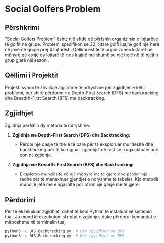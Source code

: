 # Social Golfers Problem

## Përshkrimi

"Social Golfers Problem" është një sfidë që përfshin organizimin e lojtarëve të golfit në grupe. Problemi specifikon se 32 lojtarë golfi luajnë golf një herë në javë në grupe prej 4 lojtarësh. Qëllimi është të organizohen lojtarët në mënyrë që asnjë dy lojtarë të mos luajnë më shumë se një herë në të njëjtin grup gjatë një sezoni.

## Qëllimi i Projektit

Projekti synon të zhvillojë algoritme të ndryshme për zgjidhjen e këtij problemi, përfshirë përdorimin e Depth-First Search (DFS) me backtracking dhe Breadth-First Search (BFS) me backtracking.

## Zgjidhjet

Zgjidhja përfshin dy metoda të ndryshme:

1. **Zgjidhja me Depth-First Search (DFS) dhe Backtracking:**
   - Përdor një qasje të thellë të parë për të eksploruar mundësitë dhe backtracking për të korrigjuar zgjedhjet në rast se rruga aktuale nuk çon në zgjidhje.

2. **Zgjidhja me Breadth-First Search (BFS) dhe Backtracking:**
   - Eksploron mundësitë në një mënyrë më të gjerë dhe përdor një radhë për të menaxhuar gjendjet e ndryshme të tabelës. Kjo metodë mund të jetë më e ngadaltë por ofron një qasje më të gjerë.

## Përdorimi

Për të ekzekutuar zgjidhjet, duhet të keni Python të instaluar në sistemin tuaj. Ju mund të ekzekutoni skriptat e zgjidhjes duke përdorur komandat e mëposhtme në terminalin tuaj:

```bash
python3 -u DFS_Backtracking.py  # Për zgjidhjen me DFS
python3 -u BFS_Backtracking.py  # Për zgjidhjen me BFS

